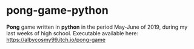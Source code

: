 # pong-game-python
<b>Pong</b> game written in <b>python</b> in the period May-June of 2019, during my last weeks of high school.
Executable available here: https://albycosmy99.itch.io/pong-game
